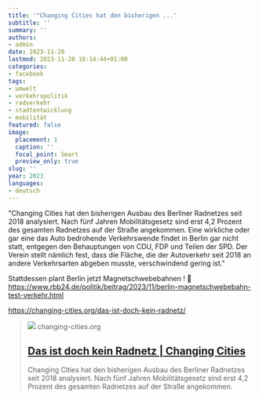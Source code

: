 ```yaml
---
title: '"Changing Cities hat den bisherigen ...'
subtitle: ''
summary: ''
authors:
- admin
date: 2023-11-20
lastmod: 2023-11-20 18:14:44+01:00
categories:
- facebook
tags:
- umwelt
- verkehrspolitik
- radverkehr
- stadtentwicklung
- mobilität
featured: false
image:
  placement: 1
  caption: ''
  focal_point: Smart
  preview_only: true
slug: ''
year: 2023
languages:
- deutsch
---
```


"Changing Cities hat den bisherigen Ausbau des Berliner Radnetzes seit 2018 analysiert. Nach fünf Jahren Mobilitätsgesetz sind erst 4,2 Prozent des gesamten Radnetzes auf der Straße angekommen. Eine wirkliche oder gar eine das Auto bedrohende Verkehrswende findet in Berlin gar nicht statt, entgegen den Behauptungen von CDU, FDP und Teilen der SPD. Der Verein stellt nämlich fest, dass die Fläche, die der Autoverkehr seit 2018 an andere Verkehrsarten abgeben musste, verschwindend gering ist." 

Stattdessen plant Berlin jetzt Magnetschwebebahnen ! 🤦https://www.rbb24.de/politik/beitrag/2023/11/berlin-magnetschwebebahn-test-verkehr.html

https://changing-cities.org/das-ist-doch-kein-radnetz/
> [![](https://changing-cities.org/wp-content/uploads/2023/01/323002-129-scaled.jpg)](https://changing-cities.org/das-ist-doch-kein-radnetz/)
> changing-cities.org
> ## [Das ist doch kein Radnetz | Changing Cities](https://changing-cities.org/das-ist-doch-kein-radnetz/)
>
>Changing Cities hat den bisherigen Ausbau des Berliner Radnetzes seit 2018 analysiert. Nach fünf Jahren Mobilitätsgesetz sind erst 4,2 Prozent des gesamten Radnetzes auf der Straße angekommen.